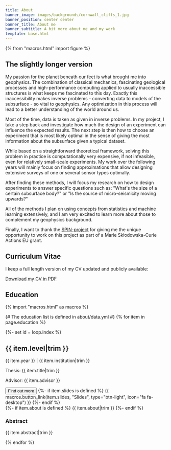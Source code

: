 ```yaml
---
title: About
banner_image: images/backgrounds/cornwall_cliffs_1.jpg
banner_position: center center
banner_title: About me
banner_subtitle: A bit more about me and my work
template: base.html
---
```


{% from "macros.html" import figure %}

<section class="mb-5">

## The slightly longer version

My passion for the planet beneath our feet is what brought me into geophysics. The combination of classical mechanics, fascinating geological processes and high-performance computing applied to usually inaccessible structures is what keeps me fascinated to this day. Exactly this inaccessibility makes inverse problems - converting data to models of the subsurface - so vital to geophysics. Any optimization in this process will lead to a better understanding of the world around us.

Most of the time, data is taken as given in inverse problems. In my project, I take a step back and investigate how much the design of an experiment can influence the expected results. The next step is then how to choose an experiment that is most likely optimal in the sense of giving the most information about the subsurface given a typical dataset.

While based on a straightforward theoretical framework, solving this problem in practice is computationally very expensive, if not infeasible, even for relatively small-scale experiments. My work over the following years will mainly focus on finding approximations that allow designing extensive surveys of one or several sensor types optimally. 

After finding these methods, I will focus my research on how to design experiments to answer specific questions such as: "What's the size of a certain subsurface body?" or "Is the source of micro-seismicity moving upwards?" 

All of the methods I plan on using concepts from statistics and machine learning extensively, and I am very excited to learn more about those to complement my geophysics background.

Finally, I want to thank the [SPIN-project][spin] for giving me the unique opportunity to work on this project as part of a Marie Skłodowska-Curie Actions EU grant. 

<!-- {{ figure("../images/teaching-git-at-agu2019.jpg", 'Me teaching git and GitHub at <a href="https://github.com/agu-ossi/2019-agu-oss">AGU2019</a>.', class="mt-4") }} -->


<!-- </section>
<section class="mb-5">

<h2>Online</h2>

<!-- Find out more about me and my work at:

{%- macro social_button(link, icon, name) -%}
  <a class="btn btn-outline-light me-2 mb-3" target="_blank" href="{{ link }}"><i class="{{ icon }} me-1" aria-hidden="true"></i> {{ name }}</a>
{%- endmacro -%}

<div id="social-links">
{{ social_button("https://github.com/" ~ config.github, icon="fab fa-github", name="GitHub") }}
{{ social_button("https://twitter.com/" ~ config.twitter, icon="fab fa-twitter", name="Twitter") }}
{{ social_button(config.linkedin, icon="fab fa-linkedin", name="LinkedIn") }} -->
<!-- {{ social_button(config.youtube, icon="fab fa-youtube", name="YouTube") }}
{{ social_button("https://orcid.org/" ~ config.orcid, icon="ai ai-orcid", name="ORCID") }}
{{ social_button("https://profiles.impactstory.org/u/" ~ config.orcid, icon="ai ai-impactstory", name="ImpactStory") }} -->
<!-- {{ social_button("http://figshare.com/authors/Leonardo%20Uieda/97471", icon="ai ai-figshare", name="figshare") }} -->
<!-- {{ social_button(config.googlescholar, icon="ai ai-google-scholar", name="Google Scholar") }} -->
<!-- {{ social_button(config.publons, icon="ai ai-publons", name="Publons") }}
{{ social_button(config.researchgate, icon="ai ai-researchgate", name="ResearchGate") }} -->
<!-- </div> -->
<!-- </section> -->

<section class="mb-5">

<h2 id="cv">Curriculum Vitae</h2>

I keep a full length version of my CV updated and publicly available:

<!-- #TODO: Insert CV -->
<a class="btn btn-primary mb-3" href="https://dominik-strutz.github.io/cv/dominik_strutz_cv.pdf" target="_blank" type="application/pdf" rel="external noopener noreferrer">
<i class="me-1 fa fa-download" aria-hidden="true"></i>
Download my CV in PDF
</a>



</section>
<section class="mb-5">

## Education

{% import "macros.html" as macros %}

{# The education list is defined in about/data.yml #}
{% for item in page.education %}

<div class="mb-3">
{%- set id = loop.index %}
<h2 class="fs-4 mb-1">
  {{ item.level|trim }}
</h2>
<p class="mb-1">
  <span class="text-muted">{{ item.year }}</span>
  |
  {{ item.institution|trim }}
</p>
<p class="mb-1 text-muted fs-6">
  Thesis: {{ item.title|trim }}
</p>
<p class="mb-1 text-muted fs-6">
  Advisor: {{ item.advisor }}
</p>
<!-- <p class="text-muted fs-6">
  doi:<a href="https://doi.org/{{ item.doi }}">{{ item.doi }}</a>
</p> -->
<button class="btn btn-secondary btn-sm me-1 mb-2" type="button"
    data-bs-toggle="collapse" data-bs-target="#collapse-abstract-{{ id }}"
    aria-expanded="false" aria-controls="collapse-abstract-{{ id }}">
  Find out more <i class="fa fa-chevron-circle-down ms-1" aria-hidden="true"></i>
</button>
<!-- {{ macros.button_link("https://doi.org/" ~ item.doi, "PDF", type="btn-primary", icon="fa fa-file-pdf") }} -->
<!-- {{ macros.button_link("https://github.com/" ~ item.github, "Code", type="btn-light", icon="fab fa-github") }} -->
{%- if item.slides is defined %}
  {{ macros.button_link(item.slides, "Slides", type="btn-light", icon="fa fa-desktop") }}
{%- endif %}

<div id="collapse-abstract-{{ id }}" class="collapse paper-info mt-2 overflow-hidden">
{%- if item.about is defined %}
    {{ item.about|trim }}
{%- endif %}
  <h3 class="">Abstract</h3>
  <p>{{ item.abstract|trim }}</p>
</div>
</div>

{% endfor %}

</section>


[spin]: https://spin-itn.eu/

